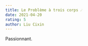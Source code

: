 ```yaml
---
title: Le Problème à trois corps ☄️
date: 2021-04-20
rating: 5
author: Liu Cixin
---
```


Passionnant.

